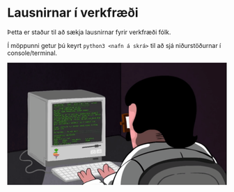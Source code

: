 # Lausnirnar í verkfræði
Þetta er staður til að sækja lausnirnar fyrir verkfræði fólk.

Í möppunni getur þú keyrt 
`python3 <nafn á skrá>` til að sjá niðurstöðurnar í console/terminal.

![Programming image](programming.gif)